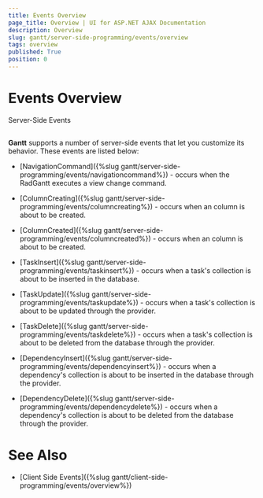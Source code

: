 ```yaml
---
title: Events Overview
page_title: Overview | UI for ASP.NET AJAX Documentation
description: Overview
slug: gantt/server-side-programming/events/overview
tags: overview
published: True
position: 0
---
```


# Events Overview



Server-Side Events

## 

__Gantt__ supports a number of server-side events that let you customize its behavior. These events are listed below:

* [NavigationCommand]({%slug gantt/server-side-programming/events/navigationcommand%}) - occurs when the RadGantt executes a view change command.

* [ColumnCreating]({%slug gantt/server-side-programming/events/columncreating%}) - occurs when an column is about to be created.

* [ColumnCreated]({%slug gantt/server-side-programming/events/columncreated%}) - occurs when an column is about to be created.

* [TaskInsert]({%slug gantt/server-side-programming/events/taskinsert%}) - occurs when a task's collection is about to be inserted in the database.

* [TaskUpdate]({%slug gantt/server-side-programming/events/taskupdate%}) - occurs when a task's collection is about to be updated through the provider.

* [TaskDelete]({%slug gantt/server-side-programming/events/taskdelete%}) - occurs when a task's collection is about to be deleted from the database through the provider.

* [DependencyInsert]({%slug gantt/server-side-programming/events/dependencyinsert%}) - occurs when a dependency's collection is about to be inserted in the database through the provider.

* [DependencyDelete]({%slug gantt/server-side-programming/events/dependencydelete%}) - occurs when a dependency's collection is about to be deleted from the database through the provider.

# See Also

 * [Client Side Events]({%slug gantt/client-side-programming/events/overview%})
